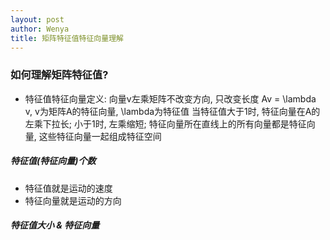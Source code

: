 ```yaml
---
layout: post
author: Wenya
title: 矩阵特征值特征向量理解
---
```

### 如何理解矩阵特征值? 
- 特征值特征向量定义: 向量v左乘矩阵不改变方向, 只改变长度
  Av = \lambda v, v为矩阵A的特征向量, \lambda为特征值 
  当特征值大于1时, 特征向量在A的左乘下拉长; 小于1时, 左乘缩短; 
  特征向量所在直线上的所有向量都是特征向量, 这些特征向量一起组成特征空间
  
##### 特征值(特征向量)个数
- 特征值就是运动的速度
- 特征向量就是运动的方向
##### 特征值大小 & 特征向量

